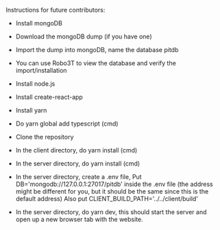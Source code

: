 Instructions for future contributors:
- Install mongoDB
- Download the mongoDB dump (if you have one)
- Import the dump into mongoDB, name the database pitdb
- You can use Robo3T to view the database and verify the import/installation

- Install node.js
- Install create-react-app
- Install yarn
- Do yarn global add typescript (cmd)

- Clone the repository
- In the client directory, do yarn install (cmd)
- In the server directory, do yarn install (cmd)
- In the server directory, create a .env file, Put DB='mongodb://127.0.0.1:27017/pitdb' inside the .env file (the address might be different for you, but it should be the same since this is the default address) Also put CLIENT_BUILD_PATH='../../client/build'

- In the server directory, do yarn dev, this should start the server and open up a new browser tab with the website.
